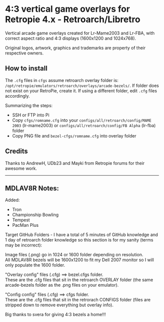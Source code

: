 # 4:3 vertical game overlays for Retropie 4.x - Retroarch/Libretro 
Vertical arcade game overlays created for Lr-Mame2003 and Lr-FBA, with correct aspect ratio and 4:3 displays (1600x1200 and 1024x768).

Original logos, artwork, graphics and trademarks are property of their respective owners. 

## How to install

The `.cfg` files in `cfgs` assume retroarch overlay folder is: `/opt/retropie/emulators/retroarch/overlays/arcade-bezels/`. If folder does not exist on your RetroPie, create it. If using a different folder, edit `.cfg` files accordingly.

Summarizing the steps:
* SSH or FTP into Pi
* Copy `cfgs/romname.cfg` into your `configs/all/retroarch/config/MAME 2003` (lr-mame2003) or `configs/all/retroarch/config/FB Alpha` (lr-fba) folder
* Copy PNG file and `bezel-cfgs/romname.cfg` into overlay folder

## Credits

Thanks to AndrewH, UDb23 and Mayki from Retropie forums for their awesome work.

--------------
MDLAV8R Notes:
--------------

Added:

- Tron
- Championship Bowling
- Tempest
- PacMan Plus

Target GitHub Folders - I have a total of 5 minutes of GitHub knowledge and 1 day of retroarch folder knowledge so this section is for my sanity (terms may be incorrect):

Image files (.png) go in 1024 or 1600 folder depending on resolution.  
All MDLAV8R bezels will be 1600x1200 to fit my Dell 2007 monitor so I will only populate the 1600 folder.

"Overlay config" files (.cfg) ==> bezel.cfgs folder.  
These are the .cfg files that sit in the retroarch OVERLAY folder (the same arcade-bezels folder as the .png files on your emulator).

"Config config" files (.cfg) ==> cfgs folder.  
These are the .cfg files that sit in the retrorach CONFIGS folder (files are stripped down to remove everything but overlay info).

Big thanks to svera for giving 4:3 bezels a home!!!
